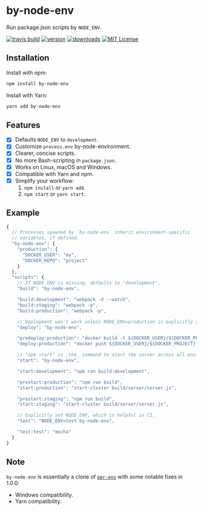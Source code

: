 # by-node-env

Run package.json scripts by `NODE_ENV`.

[![travis build](https://img.shields.io/travis/shian15810/by-node-env.svg)](https://travis-ci.org/shian15810/by-node-env)
[![version](https://img.shields.io/npm/v/by-node-env.svg)](http://npm.im/by-node-env)
[![downloads](https://img.shields.io/npm/dm/by-node-env.svg)](http://npm-stat.com/charts.html?package=by-node-env)
[![MIT License](https://img.shields.io/npm/l/by-node-env.svg)](http://opensource.org/licenses/MIT)

## Installation

Install with npm:

```sh
npm install by-node-env
```

Install with Yarn:

```sh
yarn add by-node-env
```

## Features

- [x] Defaults `NODE_ENV` to `development`.
- [x] Customize `process.env` by-node-environment.
- [x] Clearer, concise scripts.
- [x] No more Bash-scripting in `package.json`.
- [x] Works on Linux, macOS and Windows.
- [x] Compatible with Yarn and npm.
- [x] Simplify your workflow:
  1. `npm install` or `yarn add`.
  2. `npm start` or `yarn start`.

## Example

```js
{
  // Processes spawned by `by-node-env` inherit environment-specific
  // variables, if defined.
  "by-node-env": {
    "production": {
      "DOCKER_USER": "my",
      "DOCKER_REPO": "project"
    }
  },
  "scripts": {
    // If NODE_ENV is missing, defaults to "development".
    "build": "by-node-env",

    "build:development": "webpack -d --watch",
    "build:staging": "webpack -p",
    "build:production": "webpack -p",

    // Deployment won't work unless NODE_ENV=production is explicitly set.
    "deploy": "by-node-env",

    "predeploy:production": "docker build -t ${DOCKER_USER}/${DOCKER_PROJECT} .",
    "deploy:production": "docker push ${DOCKER_USER}/${DOCKER_PROJECT}",

    // "npm start" is _the_ command to start the server across all environments.
    "start": "by-node-env",

    "start:development": "npm run build:development",

    "prestart:production": "npm run build",
    "start:production": "start-cluster build/server/server.js",

    "prestart:staging": "npm run build",
    "start:staging": "start-cluster build/server/server.js",

    // Explicitly set NODE_ENV, which is helpful in CI.
    "test": "NODE_ENV=test by-node-env",

    "test:test": "mocha"
  }
}
```

## Note

`by-node-env` is essentially a clone of [`per-env`](https://www.npmjs.com/package/per-env) with some notable fixes in 1.0.0:

- Windows compatibility.
- Yarn compatibility.

